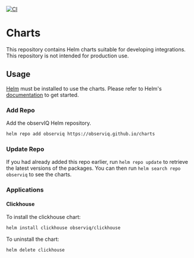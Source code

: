 [![CI](https://github.com/observIQ/charts/actions/workflows/ci.yaml/badge.svg)](https://github.com/observIQ/charts/actions/workflows/ci.yaml)

# Charts

This repository contains Helm charts suitable for developing integrations. This repository
is not intended for production use.

## Usage

[Helm](https://helm.sh) must be installed to use the charts.  Please refer to
Helm's [documentation](https://helm.sh/docs) to get started.


### Add Repo

Add the observIQ Helm repository.

```bash
helm repo add observiq https://observiq.github.io/charts
```

### Update Repo

If you had already added this repo earlier, run `helm repo update` to retrieve
the latest versions of the packages.  You can then run `helm search repo
observiq` to see the charts.

### Applications

#### Clickhouse

To install the clickhouse chart:

```bash
helm install clickhouse observiq/clickhouse
```

To uninstall the chart:

```bash
helm delete clickhouse
```
